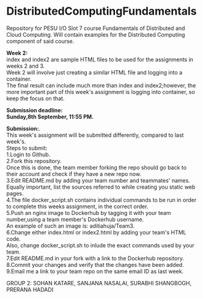 # DistributedComputingFundamentals

Repository for PESU I/O Slot 7 course Fundamentals of Distributed and Cloud Computing. Will contain examples for the Distributed Computing component of said course.

**Week 2:**  
index and index2 are sample HTML files to be used for the assignments in weeks 2 and 3.  
Week 2 will involve just creating a similar HTML file and logging into a container.    
The final result can include much more than index and index2;however, the more important part of this week's assignment is logging into container, so keep the focus on that.  

**Submission deadline:  
Sunday,8th September, 11:55 PM.**

**Submission:**.   
This week's assignment will be submitted differently, compared to last week's.  
Steps to submit:  
1.Login to Github.  
2.Fork this repository.  
Once this is done, the team member forking the repo should go back to their account and check if they have a new repo now.  
3.Edit README.md by adding your team number and teammates' names.   
Equally important, list the sources referred to while creating you static web pages.  
4.The file docker_script.sh contains individual commands to be run in order to complete this weeks assignment, in the correct order.  
5.Push an nginx image to Dockerhub by tagging it with your team number,using a team member's Dockerhub username.  
An example of such an image is: aditiahuja/Team3.    
6.Change either index.html or index2.html by adding your team's HTML code.      
Also, change docker_script.sh to inlude the exact commands used by your team.           
7.Edit README.md in your fork with a link to the Dockerhub repository.    
8.Commit your changes and verify that the changes have been added.  
9.Email me a link to your team repo on the same email ID as last week.   

GROUP 2: SOHAN KATARE, SANJANA NASALAI, SURABHI SHANGBOGH, PRERANA HADADI






